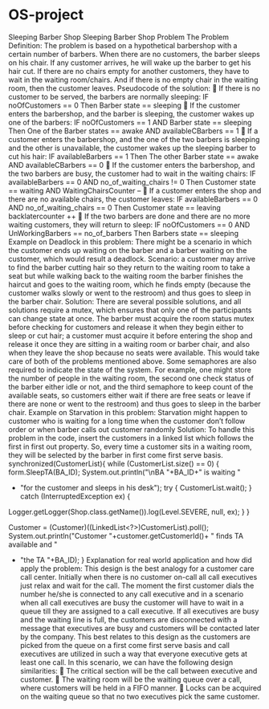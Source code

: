 # OS-project
Sleeping Barber Shop
 Sleeping Barber Shop Problem
The Problem Definition:
The problem is based on a hypothetical barbershop with a certain number of 
barbers. When there are no customers, the barber sleeps on his chair. If any 
customer arrives, he will wake up the barber to get his hair cut. If there are no 
chairs empty for another customers, they have to wait in the waiting room/chairs. 
And if there is no empty chair in the waiting room, then the customer leaves.
Pseudocode of the solution:
 If there is no customer to be served, the barbers are normally sleeping:
IF noOfCustomers == 0
Then
 Barber state == sleeping
 If the customer enters the barbershop, and the barber is sleeping, the customer wakes 
up one of the barbers:
IF noOfCustomers == 1 AND Barber state == sleeping
Then
 One of the Barber states == awake
AND
 availableCBarbers == 1
 If a customer enters the barbershop, and the one of the two barbers is sleeping and the 
other is unavailable, the customer wakes up the sleeping barber to cut his hair:
IF availableBarbers == 1
Then
 The other Barber state == awake 
AND
 availableCBarbers == 0
 If the customer enters the barbershop, and the two barbers are busy, the customer had 
to wait in the waiting chairs:
IF availableBarbers == 0 AND no_of_waiting_chairs != 0
Then
 Customer state == waiting
AND
 WaitingChairsCounter –
 If a customer enters the shop and there are no available chairs, the customer leaves:
IF availableBarbers == 0 AND no_of_waiting_chairs == 0
Then
 Customer state == leaving
backlatercounter ++
 If the two barbers are done and there are no more waiting customers, they will return 
to sleep:
IF noOfCustomers == 0 AND UnWorkingBarbers == no_of_barbers 
Then
 Barbers state == sleeping
Example on Deadlock in this problem:
There might be a scenario in which the customer ends up waiting on the barber 
and a barber waiting on the customer, which would result a deadlock. 
Scenario: a customer may arrive to find the barber cutting hair so they return to the 
waiting room to take a seat but while walking back to the waiting room the barber 
finishes the haircut and goes to the waiting room, which he finds empty (because the 
customer walks slowly or went to the restroom) and thus goes to sleep in the barber 
chair.
Solution: There are several possible solutions, and all solutions require a mutex, 
which ensures that only one of the participants can change state at once. The barber 
must acquire the room status mutex before checking for customers and release it when 
they begin either to sleep or cut hair; a customer must acquire it before entering the 
shop and release it once they are sitting in a waiting room or barber chair, and also 
when they leave the shop because no seats were available. This would take care of 
both of the problems mentioned above. Some semaphores are also required to indicate 
the state of the system. For example, one might store the number of people in the 
waiting room, the second one check status of the barber either idle or not, and the third 
semaphore to keep count of the available seats, so customers either wait if there are 
free seats or leave if there are none or went to the restroom) and thus goes to sleep in 
the barber chair.
Example on Starvation in this problem:
Starvation might happen to customer who is waiting for a long time when the 
customer don’t follow order or when barber calls out customer randomly 
Solution: To handle this problem in the code, insert the customers in a linked list 
which follows the first in first out property. So, every time a customer sits in a waiting 
room, they will be selected by the barber in first come first serve basis.
synchronized(CustomerList){
 while (CustomerList.size() == 0) {
 form.SleepTA(BA_ID);
 System.out.println("\nBA "+BA_ID+" is waiting "
 + "for the customer and sleeps in his 
desk");
 try {
 CustomerList.wait();
 } catch (InterruptedException ex) {
 
Logger.getLogger(Shop.class.getName()).log(Level.SEVERE, null, 
ex);
 }
 }
 
 Customer =
(Customer)((LinkedList<?>)CustomerList).poll();
 System.out.println("Customer 
"+customer.getCustomerId()+
 " finds TA available and "
 + "the TA "+BA_ID);
 }
Explanation for real world application and how did apply the problem:
This design is the best analogy for a customer care call center. Initially when there 
is no customer on-call all call executives just relax and wait for the call. The 
moment the first customer dials the number he/she is connected to any call 
executive and in a scenario when all call executives are busy the customer will 
have to wait in a queue till they are assigned to a call executive. If all executives 
are busy and the waiting line is full, the customers are disconnected with a 
message that executives are busy and customers will be contacted later by the 
company. This best relates to this design as the customers are picked from the 
queue on a first come first serve basis and call executives are utilized in such a 
way that everyone executive gets at least one call.
In this scenario, we can have the following design similarities:
 The critical section will be the call between executive and customer.
 The waiting room will be the waiting queue over a call, where customers 
will be held in a FIFO manner.
 Locks can be acquired on the waiting queue so that no two executives pick 
the same customer.
 
